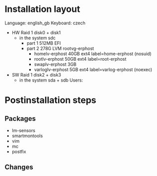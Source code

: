 Installation layout
===================

Language: english_gb
Keyboard: czech

- HW Raid 1		disk0 + disk1
  + in the system sdc
    + part 1	512MB EFI
    + part 2	278G LVM rootvg-erphost
	  + homelv-erphost		40GB
		ext4 label=home-erphost (nosuid)
	  + rootlv-erphost		50GB
		ext4 label=root-erphost
	  + swaplv-erphost		3GB
	  + varloglv-erphost	5GB
		ext4 label=varlog-erphost (noexec)
- SW Raid 1		disk2 + disk3
  + in the system sda + sdb
Users: 




Postinstallation steps
======================


Packages
--------
- lm-sensors
- smartmontools
- vim
- mc
- postfix




Changes
-------
